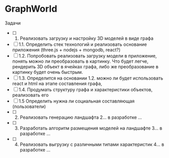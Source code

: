 # GraphWorld

Задачи
- [ ] 1. Реализовать загрузку и настройку 3D моделей в виде графа
- [ ] 1.1. Определить стек технологий и реализовать основание приложения (three.js + nodejs + mongodb, react?)
- [ ] 1.2. Попробовать реализовать загрузку модели в приложение, понять можно ли преобразовать в картинку. Что будет легче, рендерить 3D объект в ячейках графа, либо же преобразование в картинку будет очень быстрым.
- [ ] 1.3. Определится на основании 1.2. можно ли будет использовать react и html на этапе составления графа, 
- [ ] 1.4. Продумать структуру графа и характеристики объектов, реализовать его
- [ ] 1.5 Определить нужна ли социальная составляющая (пользователи)
- [ ] 2. Реализовать генерацию ландшафта
      2... в разработке ...
- [ ] 3. Разработать алгоритм размещения моделей на ландшафте
      3... в разработке ...
- [ ] 4. Реализовать выгрузку с различными типами характеристик
      4... в разработке ...
